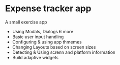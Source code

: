 # Expense tracker app

A small exercise app
- Using Modals, Dialogs 6 more
- Basic user input handling
- Configuring & using app thmemes
- Changing Layouts based on screen sizes
- Detecting & Using screnn and platform information
- Build adaptive widgets
